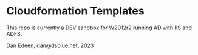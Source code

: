 # Cloudformation Templates
This repo is currently a DEV sandbox for W2012r2 running AD with IIS and ADFS. 

Dan Edeen, dan@dsblue.net, 2023
